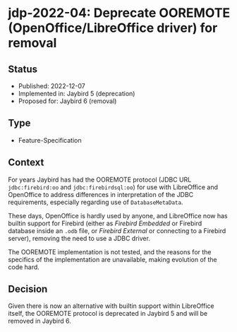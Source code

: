 # jdp-2022-04: Deprecate OOREMOTE (OpenOffice/LibreOffice driver) for removal

## Status

- Published: 2022-12-07
- Implemented in: Jaybird 5 (deprecation)
- Proposed for: Jaybird 6 (removal)

## Type

- Feature-Specification

## Context

For years Jaybird has had the OOREMOTE protocol (JDBC URL `jdbc:firebird:oo` and
`jdbc:firebirdsql:oo`) for use with LibreOffice and OpenOffice to address 
differences in interpretation of the JDBC requirements, especially regarding use 
of `DatabaseMetaData`.

These days, OpenOffice is hardly used by anyone, and LibreOffice now has builtin
support for Firebird (either as _Firebird Embedded_ or Firebird database inside 
an `.odb` file, or _Firebird External_ or connecting to a Firebird server), 
removing the need to use a JDBC driver.

The OOREMOTE implementation is not tested, and the reasons for the specifics of
the implementation are unavailable, making evolution of the code hard.

## Decision

Given there is now an alternative with builtin support within LibreOffice 
itself, the OOREMOTE protocol is deprecated in Jaybird 5 and will be removed in
Jaybird 6.
